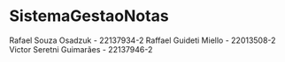 # SistemaGestaoNotas
Rafael Souza Osadzuk - 22137934-2
Raffael Guideti Miello - 22013508-2
Victor Seretni Guimarães - 22137946-2

